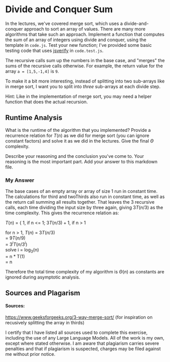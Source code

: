 # Divide and Conquer Sum

In the lectures, we've covered merge sort, which uses a divide-and-conquer
approach to sort an array of values. There are many more algorithms that take
such an approach. Implement a function that computes the sum of an array of
integers using divide and conquer, using the template in `code.js`. Test your
new function; I've provided some basic testing code that uses
[jsverify](https://jsverify.github.io/) in `code.test.js`.

The recursive calls sum up the numbers in the base case, and "merges" the sums
of the recursive calls otherwise. For example, the return value for the array `a
= [1,5,-1,4]` is `9`.

To make it a bit more interesting, instead of splitting into two sub-arrays like
in merge sort, I want you to split into *three* sub-arrays at each divide step.

Hint: Like in the implementation of merge sort, you may need a helper function
that does the actual recursion.

## Runtime Analysis

What is the runtime of the algorithm that you implemented? Provide a recurrence
relation for $T(n)$ as we did for merge sort (you can ignore constant factors)
and solve it as we did in the lectures. Give the final $\Theta$ complexity.

Describe your reasoning and the conclusion you've come to. Your reasoning is the
most important part. Add your answer to this markdown file.

### My Answer
The base cases of an empty array or array of size 1 run in constant time. The calculations 
for third and twoThirds also run in constant time, as well as the return call summing 
all results together. That leaves the 3 recursive calls, each time dividing the input size 
by three again, giving $3T(n/3)$ as the time complexity. This gives the recurrence relation as: 

$T(n)$ = \{ 1, if n <= 1; $3T(n/3) + 1$, if n > 1

for n > 1, $T(n)$ = $3T(n/3)$  
                  = $9T(n/9)$  
                  = $3^iT(n/3^i)$  
solve i = log<sub>3</sub>(n)  
                  = n * T(1)  
                  = n 

Therefore the total time complexity of my algorithm is $\Theta(n)$ as constants are ignored
during asymptotic analysis. 

## Sources and Plagarism
#### Sources: 
https://www.geeksforgeeks.org/3-way-merge-sort/ (for inspiration on recusively splitting the array in thirds)

I certify that I have listed all sources used to complete this exercise, including the use of any Large Language Models. All of the work is my own, except where stated otherwise. I am aware that plagiarism carries severe penalties and that if plagiarism is suspected, charges may be filed against me without prior notice.

